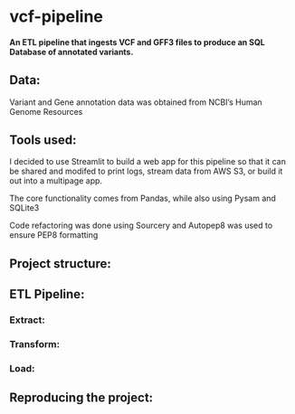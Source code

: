 # vcf-pipeline
#### An ETL pipeline that ingests VCF and GFF3 files to produce an SQL Database of annotated variants.

## Data:
Variant and Gene annotation data was obtained from NCBI’s Human Genome Resources

## Tools used:
I decided to use Streamlit to build a web app for this pipeline so that it can be shared and modifed to print logs, stream data from AWS S3, or build it out into a multipage app.

The core functionality comes from Pandas, while also using Pysam and SQLite3

Code refactoring was done using Sourcery and Autopep8 was used to ensure PEP8 formatting
## Project structure:

## ETL Pipeline:

### Extract:

### Transform:

### Load:

## Reproducing the project:

